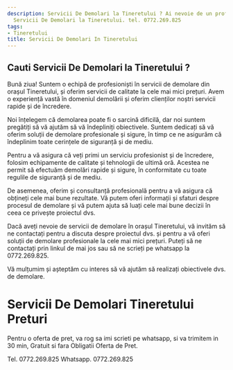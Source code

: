 ```yaml
---
description: Servicii De Demolari la Tineretului ? Ai nevoie de un profesionist in
  Servicii De Demolari la Tineretului. tel. 0772.269.825
tags:
- Tineretului
title: Servicii De Demolari In Tineretului
---
```



## Cauti Servicii De Demolari la Tineretului ?

Bună ziua! 
Suntem o echipă de profesioniști în servicii de demolare din orașul Tineretului, și oferim servicii de calitate la cele mai mici prețuri. Avem o experiență vastă în domeniul demolării și oferim clienților noștri servicii rapide și de încredere.

Noi înțelegem că demolarea poate fi o sarcină dificilă, dar noi suntem pregătiți să vă ajutăm să vă îndepliniți obiectivele. Suntem dedicați să vă oferim soluții de demolare profesionale și sigure, în timp ce ne asigurăm că îndeplinim toate cerințele de siguranță și de mediu.

Pentru a vă asigura că veți primi un serviciu profesionist și de încredere, folosim echipamente de calitate și tehnologii de ultimă oră. Acestea ne permit să efectuăm demolări rapide și sigure, în conformitate cu toate regulile de siguranță și de mediu.

De asemenea, oferim și consultanță profesională pentru a vă asigura că obțineți cele mai bune rezultate. Vă putem oferi informații și sfaturi despre procesul de demolare și vă putem ajuta să luați cele mai bune decizii în ceea ce privește proiectul dvs.

Dacă aveți nevoie de servicii de demolare în orașul Tineretului, vă invităm să ne contactați pentru a discuta despre proiectul dvs. și pentru a vă oferi soluții de demolare profesionale la cele mai mici prețuri. Puteți să ne contactați prin linkul de mai jos sau să ne scrieți pe whatsapp la 0772.269.825.

Vă mulțumim și așteptăm cu interes să vă ajutăm să realizați obiectivele dvs. de demolare.

# Servicii De Demolari Tineretului Preturi
Pentru o oferta de pret, va rog sa imi scrieti pe whatsapp, si va trimitem in 30 min, Gratuit si fara Obligatii Oferta de Pret.

Tel. 0772.269.825
Whatsapp. 0772.269.825